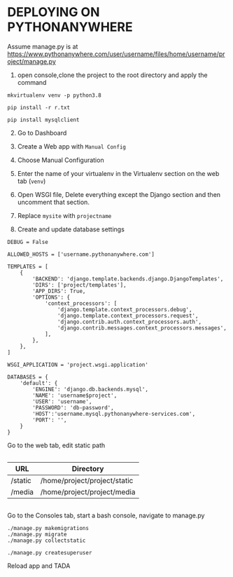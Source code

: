 # DEPLOYING ON PYTHONANYWHERE

Assume manage.py is at https://www.pythonanywhere.com/user/username/files/home/username/project/manage.py

1. open console,clone the project to the root directory and apply the command
```
mkvirtualenv venv -p python3.8

pip install -r r.txt

pip install mysqlclient

```

2. Go to Dashboard

3. Create a Web app with ```Manual Config```

4. Choose Manual Configuration

5. Enter the name of your virtualenv in the Virtualenv section on the web tab (```venv```)

6. Open WSGI file, Delete everything except the Django section and then uncomment that section.

7. Replace ```mysite``` with ```projectname```

8. Create and update database settings

```
DEBUG = False

ALLOWED_HOSTS = ['username.pythonanywhere.com']

TEMPLATES = [
	{
		'BACKEND': 'django.template.backends.django.DjangoTemplates',
		'DIRS': ['project/templates'],
		'APP_DIRS': True,
		'OPTIONS': {
			'context_processors': [
				'django.template.context_processors.debug',
				'django.template.context_processors.request',
				'django.contrib.auth.context_processors.auth',
				'django.contrib.messages.context_processors.messages',
			],
		},
	},
]

WSGI_APPLICATION = 'project.wsgi.application'

DATABASES = {
	'default': {
		'ENGINE': 'django.db.backends.mysql',
		'NAME': 'username$project',
		'USER': 'username',
		'PASSWORD': 'db-password',
		'HOST':'username.mysql.pythonanywhere-services.com',
		'PORT': '',
	}
}

```
Go to the web tab, edit static path

```
```
URL | Directory |
--- | --- |
/static | /home/project/project/static |
/media | /home/project/project/media |
```
```
Go to the Consoles tab, start a bash console, navigate to manage.py

```
./manage.py makemigrations
./manage.py migrate
./manage.py collectstatic

./manage.py createsuperuser

```

Reload app and TADA
